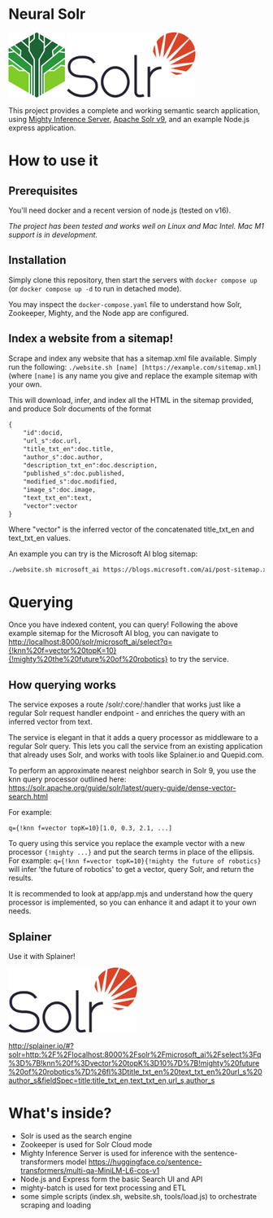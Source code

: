 # Neural Solr

<img src="assets/logo.png" height="128" /> <img src="assets/solr.png" height="128" />

This project provides a complete and working semantic search application, using [Mighty Inference Server](https://max.io), [Apache Solr v9](https://solr.apache.org), and an example Node.js express application.

# How to use it

## Prerequisites

You'll need docker and a recent version of node.js (tested on v16).

_The project has been tested and works well on Linux and Mac Intel. Mac M1 support is in development._

## Installation

Simply clone this repository, then start the servers with `docker compose up` (or `docker compose up -d` to run in detached mode).

You may inspect the `docker-compose.yaml` file to understand how Solr, Zookeeper, Mighty, and the Node app are configured.

## Index a website from a sitemap!

Scrape and index any website that has a sitemap.xml file available.  Simply run the following:
`./website.sh [name] [https://example.com/sitemap.xml]` (where `[name]` is any name you give and replace the example sitemap with your own.

This will download, infer, and index all the HTML in the sitemap provided, and produce Solr documents of the format

```
{
    "id":docid,
    "url_s":doc.url,
    "title_txt_en":doc.title,
    "author_s":doc.author,
    "description_txt_en":doc.description,
    "published_s":doc.published,
    "modified_s":doc.modified,
    "image_s":doc.image,
    "text_txt_en":text,
    "vector":vector
}
```

Where "vector" is the inferred vector of the concatenated title_txt_en and text_txt_en values.

An example you can try is the Microsoft AI blog sitemap:

```bash
./website.sh microsoft_ai https://blogs.microsoft.com/ai/post-sitemap.xml
```

# Querying

Once you have indexed content, you can query! Following the above example sitemap for the Microsoft AI blog, you can navigate to [http://localhost:8000/solr/microsoft_ai/select?q={!knn%20f=vector%20topK=10}{!mighty%20the%20future%20of%20robotics}](http://localhost:8000/solr/microsoft_ai/select?q={!knn%20f=vector%20topK=10}{!mighty%20the%20future%20of%20robotics}) to try the service.

## How querying works

The service exposes a route /solr/:core/:handler that works just like a regular Solr request handler endpoint - and enriches the query with an inferred vector from text.

The service is elegant in that it adds a query processor as middleware to a regular Solr query.  This lets you call the service from an existing application that already uses Solr, and works with tools like Splainer.io and Quepid.com.

To perform an approximate nearest neighbor search in Solr 9, you use the knn query processor outlined here:
https://solr.apache.org/guide/solr/latest/query-guide/dense-vector-search.html 

For example:
```
q={!knn f=vector topK=10}[1.0, 0.3, 2.1, ...]
```

To query using this service you replace the example vector with a new processor `{!mighty ...}` and put the search terms in place of the ellipsis.  For example:  `q={!knn f=vector topK=10}{!mighty the future of robotics}` will infer 'the future of robotics' to get a vector, query Solr, and return the results.

It is recommended to look at app/app.mjs and understand how the query processor is implemented, so you can enhance it and adapt it to your own needs.

## Splainer

Use it with Splainer!

<img src="assets/solr.png" height="128" />

http://splainer.io/#?solr=http:%2F%2Flocalhost:8000%2Fsolr%2Fmicrosoft_ai%2Fselect%3Fq%3D%7B!knn%20f%3Dvector%20topK%3D10%7D%7B!mighty%20future%20of%20robotics%7D%26fl%3Dtitle_txt_en%20text_txt_en%20url_s%20author_s&fieldSpec=title:title_txt_en,text_txt_en,url_s,author_s

# What's inside?

- Solr is used as the search engine
- Zookeeper is used for Solr Cloud mode
- Mighty Inference Server is used for inference with the sentence-transformers model https://huggingface.co/sentence-transformers/multi-qa-MiniLM-L6-cos-v1
- Node.js and Express form the basic Search UI and API
- mighty-batch is used for text processing and ETL
- some simple scripts (index.sh, website.sh, tools/load.js) to orchestrate scraping and loading

